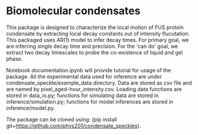 # Biomolecular condensates

This package is designed to characterize the local motion of FUS protein condensate by extracting local decay constants out of intensity flucutation. This packaged uses AR(1) model to infer decay times. For primary goal, we are inferring single decay time and precision. For the 'can do' goal, we extract two decay timescales to probe the co-existence of liquid and gel phase.

Notebook documentation.ipynb will provide tutorial for usage of the package. All the experimental data used for inference are under condensate_speckle/example_data directory. Data are stored as csv file and are named by pixel_aged-hour_intensity.csv. Loading data functions are stored in data_io.py; functions for simulating data are stored in inference/simulation.py; functions for model inferences are stored in inference/model.py.

The package can be cloned using: (pip install git+https://github.com/phys201/condensate_speckles).

